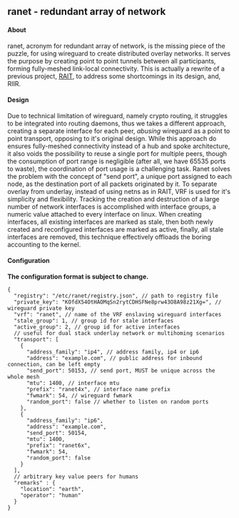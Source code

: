 ## ranet - redundant array of network

#### About

ranet, acronym for redundant array of network, is the missing piece of the puzzle, for using wireguard to create distributed overlay networks. It serves the purpose by creating point to point tunnels between all participants, forming fully-meshed link-local connectivity. This is actually a rewrite of a previous project, [RAIT](https://gitlab.com/NickCao/RAIT), to address some shortcomings in its design, and, RIIR.

#### Design

Due to technical limitation of wireguard, namely crypto routing, it struggles to be integrated into routing daemons, thus we takes a different approach, creating a separate interface for each peer, *abusing* wireguard as a point to point transport, opposing to it's original design. While this approach do ensures fully-meshed connectivity instead of a hub and spoke architecture, it also voids the possibility to reuse a single port for multiple peers, though the consumption of port range is negligible (after all, we have 65535 ports to waste), the coordination of port usage is a challenging task. Ranet solves the problem with the concept of "send port", a unique port assigned to each node, as the destination port of all packets originated by it. To separate overlay from underlay, instead of using netns as in RAIT, VRF is used for it's simplicity and flexibility. Tracking the creation and destruction of a large number of network interfaces is accomplished with interface groups, a numeric value attached to every interface on linux. When creating interfaces, all existing interfaces are marked as stale, then both newly created and reconfigured interfaces are marked as active, finally, all stale interfaces are removed, this technique effectively offloads the boring accounting to the kernel.

#### Configuration

**The configuration format is subject to change.**
```json5
{
  "registry": "/etc/ranet/registry.json", // path to registry file
  "private_key": "KOfdX54OtHAOMqSn2rytCDHSFNe8prw43O8A98z21Xg=", // wireguard private key
  "vrf": "ranet", // name of the VRF enslaving wireguard interfaces
  "stale_group": 1, // group id for stale interfaces
  "active_group": 2, // group id for active interfaces
  // useful for dual stack underlay network or multihoming scenarios
  "transport": [
    {
      "address_family": "ip4", // address family, ip4 or ip6
      "address": "example.com", // public address for inbound connection, can be left empty
      "send_port": 50153, // send port, MUST be unique across the whole mesh
      "mtu": 1400, // interface mtu
      "prefix": "ranet4x", // interface name prefix
      "fwmark": 54, // wireguard fwmark
      "random_port": false // whether to listen on random ports
    },
    {
      "address_family": "ip6",
      "address": "example.com",
      "send_port": 50154,
      "mtu": 1400,
      "prefix": "ranet6x",
      "fwmark": 54,
      "random_port": false
    }
  ],
  // arbitrary key value peers for humans
  "remarks" : {
    "location": "earth",
    "operator": "human"
  }
}
```
